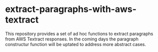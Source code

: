 # extract-paragraphs-with-aws-textract
This repository provides a set of ad hoc functions to extract paragraphs from AWS Textract responses. In the coming days the paragraph constructur function will be uptated to address more abstract cases.
